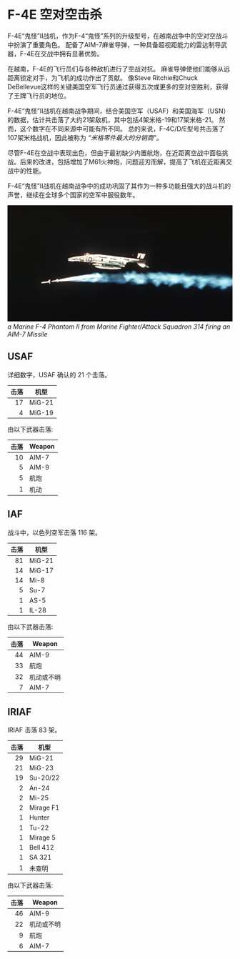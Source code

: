 # F-4E 空对空击杀

F-4E“鬼怪”II战机，作为F-4“鬼怪”系列的升级型号，在越南战争中的空对空战斗中扮演了重要角色。
配备了AIM-7麻雀导弹，一种具备超视距能力的雷达制导武器，F-4E在交战中拥有显著优势。

在越南，F-4E的飞行员们与各种敌机进行了空战对抗。
麻雀导弹使他们能够从远距离锁定对手，为飞机的成功作出了贡献。
像Steve Ritchie和Chuck DeBellevue这样的关键美国空军飞行员通过获得五次或更多的空对空胜利，获得了王牌飞行员的地位。

F-4E“鬼怪”II战机在越南战争期间，结合美国空军（USAF）和美国海军（USN）的数据，估计共击落了大约21架敌机，其中包括4架米格-19和17架米格-21。
然而，这个数字在不同来源中可能有所不同。
总的来说，F-4C/D/E型号共击落了107架米格战机，因此被称为 _“米格零件最大的分销商”_。

尽管F-4E在空战中表现出色，但由于最初缺少内置航炮，在近距离空战中面临挑战。后来的改进，包括增加了M61火神炮，问题迎刃而解，提高了飞机在近距离交战中的性能。

F-4E“鬼怪”II战机在越南战争中的成功巩固了其作为一种多功能且强大的战斗机的声誉，继续在全球多个国家的空军中服役数年。

![real_life_f4_firing_aim_7](../img/real_life_f4_firing_aim_7.jpg) _a Marine F-4
Phantom II from Marine Fighter/Attack Squadron 314 firing an AIM-7 Missile_

## USAF

详细数字，USAF 确认的 21 个击落。

| 击落 | 机型 |
| ----: | -------- |
|    17 | MiG-21   |
|     4 | MiG-19   |

由以下武器击落:

| 击落 | Weapon   |
| ----: | -------- |
|    10 | AIM-7    |
|     5 | AIM-9    |
|     5 | 航炮      |
|     1 | 机动     |

## IAF

战斗中，以色列空军击落 116 架。

| 击落 | 机型 |
| ----: | -------- |
|    81 | MiG-21   |
|    14 | MiG-17   |
|    14 | Mi-8     |
|     5 | Su-7     |
|     1 | AS-5     |
|     1 | IL-28    |

由以下武器击落:

| 击落 | Weapon                  |
| ----: | ----------------------- |
|    44 | AIM-9                   |
|    33 | 航炮                     |
|    32 | 机动或不明               |
|     7 | AIM-7                   |

## IRIAF

IRIAF 击落 83 架。

| 击落 | 机型     |
| ----: | ------------ |
|    29 | MiG-21       |
|    21 | MiG-23       |
|    19 | Su-20/22     |
|     2 | An-24        |
|     2 | Mi-25        |
|     2 | Mirage F1    |
|     1 | Hunter       |
|     1 | Tu-22        |
|     1 | Mirage 5     |
|     1 | Bell 412     |
|     1 | SA 321       |
|     1 | 未查明        |

由以下武器击落:

| 击落 | Weapon                  |
| ----: | ----------------------- |
|    46 | AIM-9                   |
|    22 | 机动或不明              |
|     9 | 航炮                     |
|     6 | AIM-7                   |
